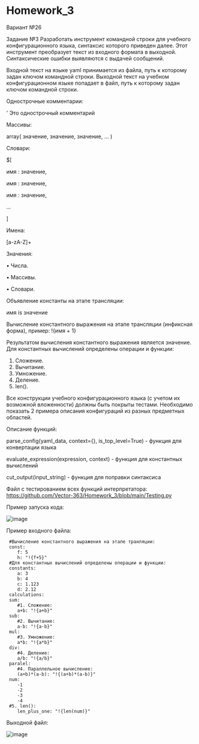 # Homework_3

Вариант №26

Задание №3
Разработать инструмент командной строки для учебного конфигурационного
языка, синтаксис которого приведен далее. Этот инструмент преобразует текст из
входного формата в выходной. Синтаксические ошибки выявляются с выдачей
сообщений.

Входной текст на языке yaml принимается из файла, путь к которому задан
ключом командной строки. Выходной текст на учебном конфигурационном
языке попадает в файл, путь к которому задан ключом командной строки.

Однострочные комментарии:

' Это однострочный комментарий

Массивы:

array( значение, значение, значение, ... )

Словари:

$[

 имя : значение,
 
 имя : значение,
 
 имя : значение,
 
 ...
 
]

Имена:

[a-zA-Z]+

Значения:

• Числа.

• Массивы.

• Словари.

Объявление константы на этапе трансляции:

имя is значение

Вычисление константного выражения на этапе трансляции (инфиксная
форма), пример: !{имя + 1}

Результатом вычисления константного выражения является значение.
Для константных вычислений определены операции и функции:

1. Сложение.
2. Вычитание.
3. Умножение.
4. Деление.
5. len().

Все конструкции учебного конфигурационного языка (с учетом их
возможной вложенности) должны быть покрыты тестами. Необходимо показать 2
примера описания конфигураций из разных предметных областей.

Описание функций:

parse_config(yaml_data, context={}, is_top_level=True) - функция для конвертации языка

evaluate_expression(expression, context) - функция для константных вычислений

cut_output(input_string) - функция для поправки синтаксиса

Файл с тестированием всех функций интерпретатора: https://github.com/Vector-363/Homework_3/blob/main/Testing.py

Пример запуска кода: 

![image](https://github.com/user-attachments/assets/57d23911-2da4-4105-8863-3fe08e0912fd)

Пример входного файла: 

     #Вычисление константного выражения на этапе транляции:
     const:
        f: 5
        h: "!{f+5}"
     #Для константных вычислений определены операции и функции:
     constants:
        a: 3
        b: 4
        c: 1.123
        d: 2.12
     calculations:
     sum:
        #1. Сложение:
        a+b: "!{a+b}"
     sub:
        #2. Вычитание:
        a-b: "!{a-b}"
     mul:
        #3. Умножение:
        a*b: "!{a*b}"
     div:
        #4. Деление:
        a/b: "!{a/b}"
     paralel:
        #4. Параллельное вычисление:
        (a+b)*(a-b): "!{(a+b)*(a-b)}"
     num:
        -1
        -2
        -3
        -4
     #5. len():
        len_plus_one: "!{len(num)}"

Выходной файл: 

![image](https://github.com/user-attachments/assets/ca729b13-e255-45c7-8605-ff21c663eb93)








